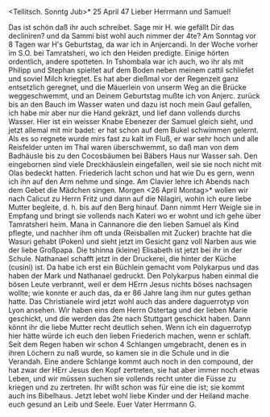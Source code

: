  <Tellitsch. Sonntg Jub>* 25 April 47
Lieber Herrmann und Samuel!

Das ist schön daß ihr auch schreibet. Sage mir H. wie gefällt Dir das decliniren? und da Sammi bist wohl auch nimmer der 4te? Am Sonntag vor 8 Tagen war H's Geburtstag, da war ich in Anjercandi. In der Woche vorher im S.O. bei Tamratsheri, wo ich den Heiden predigte. Einige hörten ordentlich, andere spotteten. In Tshombala war ich auch, wo ihr als mit Philipp und Stephan spieltet auf dem Boden neben meinem <Bett> cattil schliefet und soviel Milch kriegtet. Es hat aber dießmal vor der Regenzeit ganz entsetzlich geregnet, und die Mäuerlein von unserm Weg an die Brücke weggeschwemmt, und an Deinem Geburtstag mußte ich von Anjerc. zurück bis an den Bauch im Wasser waten und dazu ist noch mein Gaul gefallen, ich habe mir aber nur die Hand gekräzt, und lief dann vollends durchs Wasser. Hier ist ein weisser Knabe Ebenezer der Samuel gleich sieht, und jetzt allemal mit mir badet: er hat schon auf dem Bukel schwimmen gelernt. Als es so regnete wurde mirs fast zu kalt im Fluß, er war sehr hoch und alle Reisfelder unten im Thal waren überschwemmt, so daß man von dem Badhäusle bis zu den Cocosbäumen bei Bäbers Haus nur Wasser <cutipura> sah. Den eingebornen sind viele Dreckhäuslein eingefallen, weil sie sie noch nicht mit Olas bedeckt hatten. Friederich lacht schon und hat wie Du es gern, wenn ich ihn auf den Arm nehme und singe. Am Clavier lehre ich Abends nach dem Gebet die Mädchen singen. Morgen <26 April Montag>* wollen wir nach Calicut zu Herrn Fritz und dann auf die Nilagiri, wohin ich eure liebe Mutter begleite, d. h. bis auf den Berg hinauf. Dann nimmt Herr Weigle sie in Empfang und bringt sie vollends nach Kateri wo er wohnt und ich gehe über Tamratsheri heim. Mana in Cannanore die den lieben Samuel als Kind pflegte, und nachher ihm oft unda (Reisballen mit Zucker) brachte hat die Wasuri gehabt (Poken) und sieht jetzt im Gesicht ganz voll Narben aus wie der liebe Großpapa. Die tshinna (kleine) Elisabeth ist jetzt bei ihr in der Schule. Nathanael schafft jetzt in der Druckerei, die hinter der Küche (cusini) ist. Da habe ich erst ein Büchlein gemacht vom Polykarpus und das haben der Mark und Nathanael gedruckt. Den Polykarpus haben einmal die bösen Leute verbrannt, weil er dem HErrn Jesus nichts böses nachsagen wollte; wie konnte er auch das, da er 86 Jahre lang ihm nur gutes gethan hatte. Das Christianele wird jetzt wohl auch das andere daguerrotyp von Lyon ansehen. Wir haben eins dem Herrn Ostertag und der lieben Marie geschickt, und die werden das 2te nach Stuttgart geschickt haben. Dann könnt ihr die liebe Mutter recht deutlich sehen. Wenn ich ein daguerrotyp hier hätte würde ich euch den lieben Friederich machen, wenn er schlaft. Seit dem Regen haben wir schon 4 Schlangen umgebracht, denen es in ihren Löchern zu naß wurde, so kamen sie in die Schule und in die Verandah. Eine andere Schlange kommt auch noch in den compound, der hat zwar der HErr Jesus den Kopf zertreten, sie hat aber immer noch etwas Leben, und wir müssen suchen sie vollends recht unter die Füsse zu kriegen und zu zertreten. Ihr wißt schon was für eine die ist; sie kommt auch ins Bibelhaus. Jetzt lebet wohl liebe Kinder und der Heiland mache euch gesund an Leib und Seele.
 Euer Vater Herrmann G.
